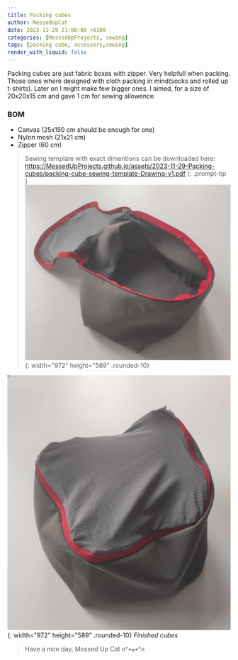 ```yaml
---
title: Packing cubes
author: MessedUpCat
date: 2023-11-29 21:00:00 +0100
categories: [MessedUpProjects, sewing]
tags: [packing cube, accessory,sewing]
render_with_liquid: false
---
```

Packing cubes are just fabric boxes with zipper. Very helpfull when packing.  
Those ones where designed with cloth packing in mind(socks and rolled up t-shirts). Later on I might make few bigger ones.
I aimed, for a size of 20x20x15 cm and gave 1 cm for sewing allowence.

### BOM
- Canvas (25x150 cm should be enough for one)
- Nylon mesh (21x21 cm)
- Zipper (60 cm)

>Sewing template with exact dimentions can be downloaded here: <https://MessedUpProjects.github.io/assets/2023-11-29-Packing-cubes/packing-cube-sewing-template-Drawing-v1.pdf>
{: .prompt-tip }
![Desktop View](/assets/2023-11-29-Packing-cubes/cube1.jpg){: width="972" height="589" .rounded-10}

![Desktop View](/assets/2023-11-29-Packing-cubes/cube2.jpg){: width="972" height="589" .rounded-10}
_Finished cubes_

> Have a nice day, Messed Up Cat ฅ^•ﻌ•^ฅ


